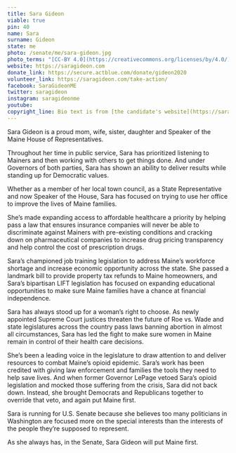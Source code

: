 ```yaml
---
title: Sara Gideon
viable: true
pin: 40
name: Sara
surname: Gideon
state: me
photo: /senate/me/sara-gideon.jpg
photo_terms: "[CC-BY 4.0](https://creativecommons.org/licenses/by/4.0/) [photo](https://en.wikipedia.org/wiki/Sara_Gideon#/media/File:Sara_Gideon.jpg) [from Wikipedia](https://en.wikipedia.org/wiki/Sara_Gideon#/media/File:Sara_Gideon.jpg)."
website: https://saragideon.com
donate_link: https://secure.actblue.com/donate/gideon2020
volunteer_link: https://saragideon.com/take-action/
facebook: SaraGideonME
twitter: saragideon
instagram: saragideonme
youtube: 
copyright_line: Bio text is from [the candidate's website](https://saragideon.com/meet-sara/) and may be &copy; Sara Gideon for Maine.
---
```

Sara Gideon is a proud mom, wife, sister, daughter and Speaker of the Maine House of Representatives.

Throughout her time in public service, Sara has prioritized listening to Mainers and then working with others to get things done. And under Governors of both parties, Sara has shown an ability to deliver results while standing up for Democratic values.

Whether as a member of her local town council, as a State Representative and now Speaker of the House, Sara has focused on trying to use her office to improve the lives of Maine families.

She’s made expanding access to affordable healthcare a priority by helping pass a law that ensures insurance companies will never be able to discriminate against Mainers with pre-existing conditions and cracking down on pharmaceutical companies to increase drug pricing transparency and help control the cost of prescription drugs.

Sara’s championed job training legislation to address Maine’s workforce shortage and increase economic opportunity across the state. She passed a landmark bill to provide property tax refunds to Maine homeowners, and Sara’s bipartisan LIFT legislation has focused on expanding educational opportunities to make sure Maine families have a chance at financial independence.

Sara has always stood up for a woman’s right to choose. As newly appointed Supreme Court justices threaten the future of Roe vs. Wade and state legislatures across the country pass laws banning abortion in almost all circumstances, Sara has led the fight to make sure women in Maine remain in control of their health care decisions.

She’s been a leading voice in the legislature to draw attention to and deliver resources to combat Maine’s opioid epidemic. Sara’s work has been credited with giving law enforcement and families the tools they need to help save lives. And when former Governor LePage vetoed Sara’s opioid legislation and mocked those suffering from the crisis, Sara did not back down. Instead, she brought Democrats and Republicans together to override that veto, and again put Maine first.

Sara is running for U.S. Senate because she believes too many politicians in Washington are focused more on the special interests than the interests of the people they’re supposed to represent.

As she always has, in the Senate, Sara Gideon will put Maine first.
